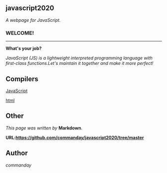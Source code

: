 ## javascript2020

*A webpage for JavaScript.*
### WELCOME!
***
**What's your job?**

*JavaScript (JS) is a lightweight interpreted programming language with first-class functions.Let's maintain it together and make it more perfect!*

## Compilers

[JavaScript](https://www.runoob.com/try/try.php?filename=tryjs_events)

[html](https://c.runoob.com/front-end/61)

## Other
*This page was written by* __Markdown__.

__URL:https://github.com/commanday/javascript2020/tree/master__

## Author

*commanday*
